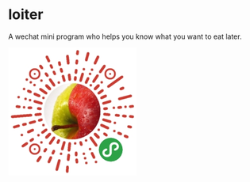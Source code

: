 # loiter
A wechat mini program who helps you know what you want to eat later.

![QR Code](qr_code.jpg)
